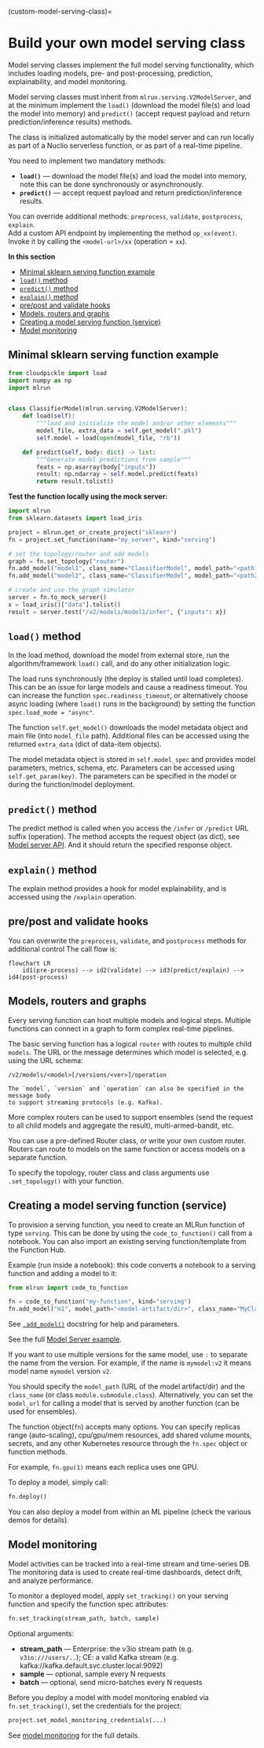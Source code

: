 (custom-model-serving-class)=
# Build your own model serving class

Model serving classes implement the full model serving functionality, which includes
loading models, pre- and post-processing, prediction, explainability, and model monitoring.

Model serving classes must inherit from `mlrun.serving.V2ModelServer`, and at the minimum 
implement the `load()` (download the model file(s) and load the model into memory) 
and `predict()` (accept request payload and return prediction/inference results) methods.  

The class is initialized automatically by the model server and can run locally
as part of a Nuclio serverless function, or as part of a real-time pipeline.

You need to implement two mandatory methods:
  * **`load()`** &mdash; download the model file(s) and load the model into memory, 
  note this can be done synchronously or asynchronously.
  * **`predict()`** &mdash; accept request payload and return prediction/inference results.

You can override additional methods: `preprocess`, `validate`, `postprocess`, `explain`.  
Add a custom API endpoint by implementing the method `op_xx(event)`. Invoke it by
calling the `<model-url>/xx` (operation = `xx`).
    
**In this section**
* [Minimal sklearn serving function example](#minimal-sklearn-serving-function-example)
* [`load()` method](#load-method)
* [`predict()` method](#predict-method)
* [`explain()` method](#explain-method)
* [pre/post and validate hooks](#pre-post-and-validate-hooks)
* [Models, routers and graphs](#models-routers-and-graphs)
* [Creating a model serving function (service)](#creating-a-model-serving-function-service)
* [Model monitoring](#model-monitoring)
    
## Minimal sklearn serving function example

```python
from cloudpickle import load
import numpy as np
import mlrun


class ClassifierModel(mlrun.serving.V2ModelServer):
    def load(self):
        """load and initialize the model and/or other elements"""
        model_file, extra_data = self.get_model(".pkl")
        self.model = load(open(model_file, "rb"))

    def predict(self, body: dict) -> list:
        """Generate model predictions from sample"""
        feats = np.asarray(body["inputs"])
        result: np.ndarray = self.model.predict(feats)
        return result.tolist()
```
    
**Test the function locally using the mock server:**

```python
import mlrun
from sklearn.datasets import load_iris

project = mlrun.get_or_create_project("sklearn")
fn = project.set_function(name="my_server", kind="serving")

# set the topology/router and add models
graph = fn.set_topology("router")
fn.add_model("model1", class_name="ClassifierModel", model_path="<path1>")
fn.add_model("model2", class_name="ClassifierModel", model_path="<path2>")

# create and use the graph simulator
server = fn.to_mock_server()
x = load_iris()["data"].tolist()
result = server.test("/v2/models/model1/infer", {"inputs": x})
```

## `load()` method

In the load method, download the model from external store, run the algorithm/framework
`load()` call, and do any other initialization logic. 

The load runs synchronously (the deploy is stalled until load completes). 
This can be an issue for large models and cause a readiness timeout. You can increase the 
function `spec.readiness_timeout`, or alternatively choose async loading (where `load()` 
runs in the background) by setting the function `spec.load_mode = "async"`.  

The function `self.get_model()` downloads the model metadata object and main file (into `model_file` path).
Additional files can be accessed using the returned `extra_data` (dict of data-item objects).

The model metadata object is stored in `self.model_spec` and provides model parameters, metrics, schema, etc.
Parameters can be accessed using `self.get_param(key)`. The parameters can be specified in the model or during 
the function/model deployment.  

## `predict()` method

The predict method is called when you access the `/infer` or `/predict` URL suffix (operation).
The method accepts the request object (as dict), see [Model server API](model-api.html#infer-predict).
And it should return the specified response object.

## `explain()` method

The explain method provides a hook for model explainability, and is accessed using the `/explain` operation.

## pre/post and validate hooks

You can overwrite the `preprocess`, `validate`, and `postprocess` methods for additional control 
The call flow is:

```{mermaid}
flowchart LR
    id1(pre-process) --> id2(validate) --> id3(predict/explain) --> id4(post-process)
```
    
## Models, routers and graphs

Every serving function can host multiple models and logical steps. Multiple functions 
can connect in a graph to form complex real-time pipelines.

The basic serving function has a logical `router` with routes to multiple child `models`. 
The URL or the message determines which model is selected, e.g. using the URL schema:

    /v2/models/<model>[/versions/<ver>]/operation

```{admonition} Note
The `model`, `version` and `operation` can also be specified in the message body 
to support streaming protocols (e.g. Kafka).
```
       
More complex routers can be used to support ensembles (send the request to all child models 
and aggregate the result), multi-armed-bandit, etc. 

You can use a pre-defined Router class, or write your own custom router. 
Routers can route to models on the same function or access models on a separate function.

To specify the topology, router class and class arguments use `.set_topology()` with your function.

## Creating a model serving function (service)

To provision a serving function, you need to create an MLRun function of type `serving`.
This can be done by using the `code_to_function()` call from a notebook. You can also import 
an existing serving function/template from the Function Hub.

Example (run inside a notebook): this code converts a notebook to a serving function and adding a model to it:

```python
from mlrun import code_to_function

fn = code_to_function("my-function", kind="serving")
fn.add_model("m1", model_path="<model-artifact/dir>", class_name="MyClass", x=100)
``` 

See [`.add_model()`](../api/mlrun.runtimes.html#mlrun.runtimes.ServingRuntime.add_model) docstring for help and parameters.

See the full [Model Server example](https://github.com/mlrun/functions/blob/master/v2_model_server/v2_model_server.ipynb).

If you want to use multiple versions for the same model, use `:` to separate the name from the version. 
For example, if the name is `mymodel:v2` it means model name `mymodel` version `v2`.

You should specify the `model_path` (URL of the model artifact/dir) and the `class_name`
(or class `module.submodule.class`). Alternatively, you can set the `model_url` for calling a 
model that is served by another function (can be used for ensembles).

The function object(`fn`) accepts many options. You can specify replicas range (auto-scaling), cpu/gpu/mem resources, add shared 
volume mounts, secrets, and any other Kubernetes resource through the `fn.spec` object or function methods.

For example, `fn.gpu(1)` means each replica uses one GPU. 

To deploy a model, simply call:

```python
fn.deploy()
```

You can also deploy a model from within an ML pipeline (check the various demos for details).

## Model monitoring

Model activities can be tracked into a real-time stream and time-series DB. The monitoring data
is used to create real-time dashboards, detect drift, and analyze performance. 

To monitor a deployed model, apply `set_tracking()` on your serving function and specify the function spec attributes:

```py
fn.set_tracking(stream_path, batch, sample)
```

Optional arguments:
* **stream_path** &mdash; Enterprise: the v3io stream path (e.g. `v3io:///users/..`); CE: a valid Kafka stream 
(e.g. kafka://kafka.default.svc.cluster.local:9092)
* **sample** &mdash; optional, sample every N requests
* **batch** &mdash; optional, send micro-batches every N requests

Before you deploy a model with model monitoring enabled via `fn.set_tracking()`,
set the credentials for the project:

```py
project.set_model_monitoring_credentials(...)
```

See [model monitoring](../monitoring/model-monitoring.html) for the full details.
